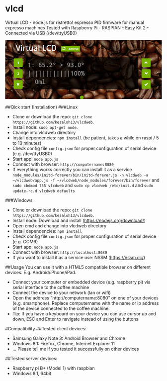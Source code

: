 # vlcd
Virtual LCD - node.js for ristretto! espresso PID firmware for manual expresso machines
Tested with Raspberry Pi - RASPIAN - Easy Kit 2 - Connected via USB (/dev/ttyUSB0)

![alt tag](https://raw.githubusercontent.com/kesaloh13/vlcdweb/master/screenshot.png)

##Qick start (Installation)
###Linux
- Clone or download the repo: `git clone https://github.com/kesaloh13/vlcdweb`.
- Install node: `sudo apt-get node`.
- Change into vlcdweb directory
- Install dependencies: `npm install` (be patient, takes a while on raspi / 5 to 10 minutes)
- Check config file `config.json` for proper configuration of serial device (e.g. /dev/ttyUSB0)
- Start app:  `node app.js`
- Connect with browser: `http://computername:8080`
- If everything works correctly you can install it as a service `node_modules/initd-forever/bin/initd-forever.js -n vlcdweb -a ~/vlcdweb/app.js -f ~/vlcdweb/node_modules/forever/bin/forever` and `sudo chdmod 755 vlcdweb` and `sudo cp vlcdweb /etc/init.d` and `sudo update-rc.d vlcdweb defaults`


###Windows
- Clone or download the repo: `git clone https://github.com/kesaloh13/vlcdweb`.
- Install node: Download and install (https://nodejs.org/download/)
- Open cmd and change into vlcdweb directory
- Install dependencies: `npm install`
- Check config file `config.json` for proper configuration of serial device (e.g. COM6)
- Start app:  `node app.js`
- Connect with browser: `http://localhost:8080`
- If you want to install it as a service use: NSSM (https://nssm.cc/)

##Usage
You can use it with a HTML5 compatible browser on different devices. E.g. Android/iPhone/iPad.
- Connect your computer or embedded device (e.g. raspberry pi) via serial interface to the coffee machine
- Connect the  device to your network (lan or wifi)
- Open the address "http://computername:8080" on one of your devices (e.g. smartphone). Replace computername with the name or ip address of the device connected to the coffee machine.
- Tip: If you have a keyboard on your device you can use cursor up and down, ESC and Enter to navigate instead of using the buttons.

#Compatibility
##Tested client devices:
- Samsung Galaxy Note 3: Android Browser and Chrome
- Windows 8.1: Firefox, Chrome, Internet Explorer 11
- ... Please tell me if you tested it successfully on other devices

##Tested server devices:
- Raspberry pi B+ (Model 1) with raspbian
- Windows 8.1, 64bit

